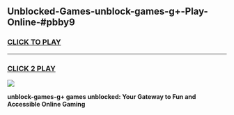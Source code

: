 
## Unblocked-Games-unblock-games-g+-Play-Online-#pbby9
<h3>
<a href="https://premium.freeplayer.one?title=unblock-games-g+&ref=27F">CLICK TO PLAY</a></h3>
<hr>

<h3>
<a href="https://premium.freeplayer.one?title=unblock-games-g+&ref=27F">CLICK 2 PLAY</a>
  
</h3>

<a href="https://premium.freeplayer.one?title=unblock-games-g+&ref=27F"><img src="https://clearcache.store/games.png"></a>


**unblock-games-g+ games unblocked: Your Gateway to Fun and Accessible Online Gaming**
